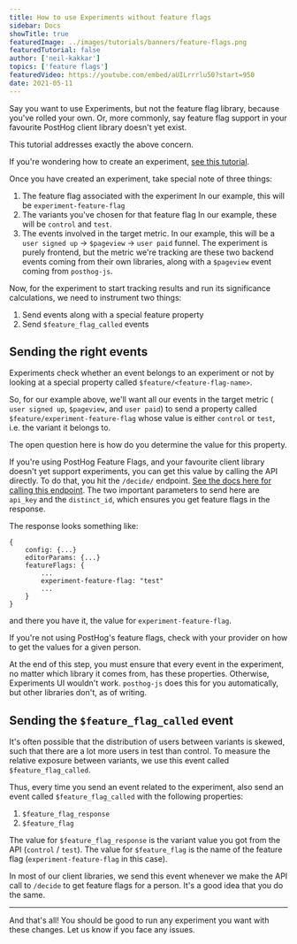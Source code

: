 ```yaml
---
title: How to use Experiments without feature flags
sidebar: Docs
showTitle: true
featuredImage: ../images/tutorials/banners/feature-flags.png
featuredTutorial: false
author: ['neil-kakkar']
topics: ['feature flags']
featuredVideo: https://youtube.com/embed/aUILrrrlu50?start=950
date: 2021-05-11
---
```


Say you want to use Experiments, but not the feature flag library, because you've rolled your own. Or, more commonly, say feature flag support in your favourite PostHog client library doesn't yet exist.

This tutorial addresses exactly the above concern.

If you're wondering how to create an experiment, [see this tutorial](https://posthog.com/docs/user-guides/experimentation#creating-an-experiment).

Once you have created an experiment, take special note of three things:

1. The feature flag associated with the experiment
    In our example, this will be `experiment-feature-flag`
2. The variants you've chosen for that feature flag
    In our example, these will be `control` and `test`.
3. The events involved in the target metric.
    In our example, this will be a `user signed up` -> `$pageview` -> `user paid` funnel. The experiment is purely frontend, but the metric we're tracking are these two backend events coming from their own libraries, along with a `$pageview` event coming from `posthog-js`.

Now, for the experiment to start tracking results and run its significance calculations, we need to instrument two things:

1. Send events along with a special feature property
2. Send `$feature_flag_called` events


## Sending the right events

Experiments check whether an event belongs to an experiment or not by looking at a special property called `$feature/<feature-flag-name>`.

So, for our example above, we'll want all our events in the target metric ( `user signed up`, `$pageview`, and `user paid`) to send a property called `$feature/experiment-feature-flag` whose value is either `control` or `test`, i.e. the variant it belongs to.

The open question here is how do you determine the value for this property.

If you're using PostHog Feature Flags, and your favourite client library doesn't yet support experiments, you can get this value by calling the API directly. To do that, you hit the `/decide/` endpoint. [See the docs here for calling this endpoint](https://posthog.com/docs/api/post-only-endpoints#example-request--response-decide-v2). The two important parameters to send here are `api_key` and the `distinct_id`, which ensures you get feature flags in the response.

The response looks something like:

```
{
    config: {...}
    editorParams: {...}
    featureFlags: {
        ...
        experiment-feature-flag: "test"
        ...
    }
}
```

and there you have it, the value for `experiment-feature-flag`.

If you're not using PostHog's feature flags, check with your provider on how to get the values for a given person.

At the end of this step, you must ensure that every event in the experiment, no matter which library it comes from, has these properties. Otherwise, Experiments UI wouldn't work. `posthog-js` does this for you automatically, but other libraries don't, as of writing.

## Sending the `$feature_flag_called` event

It's often possible that the distribution of users between variants is skewed, such that there are a lot more users in test than control. To measure the relative exposure between variants, we use this event called `$feature_flag_called`.

Thus, every time you send an event related to the experiment, also send an event called `$feature_flag_called` with the following properties:

1. `$feature_flag_response`
2. `$feature_flag`

The value for `$feature_flag_response` is the variant value you got from the API (`control` / `test`). 
The value for `$feature_flag` is the name of the feature flag (`experiment-feature-flag` in this case).

In most of our client libraries, we send this event whenever we make the API call to `/decide` to get feature flags for a person. It's a good idea that you do the same.

---

And that's all! You should be good to run any experiment you want with these changes. Let us know if you face any issues.